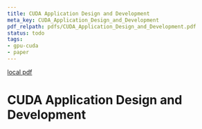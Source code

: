 ```yaml
---
title: CUDA Application Design and Development
meta_key: CUDA_Application_Design_and_Development
pdf_relpath: pdfs/CUDA_Application_Design_and_Development.pdf
status: todo
tags:
- gpu-cuda
- paper
---
```


[local pdf](../../../pdfs/CUDA_Application_Design_and_Development.pdf)

# CUDA Application Design and Development
